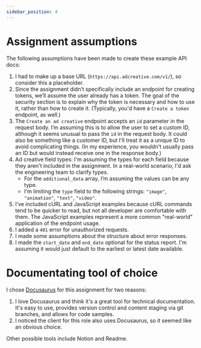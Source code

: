 ```yaml
---
sidebar_position: 4
---
```


# Assignment assumptions

The following assumptions have been made to create these example API docs:

1. I had to make up a base URL (`https://api.adcreative.com/v1/`), so consider this a placeholder.
2. Since the assignment didn’t specifically include an endpoint for creating tokens, we’ll assume the user already has a token. The goal of the security section is to explain why the token is necessary and how to use it, rather than how to create it. (Typically, you'd have a `Create a token` endpoint, as well.)
3. The `Create an ad creative` endpoint accepts an `id` parameter in the request body. I’m assuming this is to allow the user to set a custom ID, although it seems unusual to pass the `id` in the request body. It could also be something like a customer ID, but I'll treat it as a unique ID to avoid complicating things. (In my experience, you wouldn't usually pass an ID but would instead receive one in the response body.)
4. Ad creative field types: I'm assuming the types for each field because they aren't included in the assignment. In a real-world scenario, I'd ask the engineering team to clarify types.
   - For the `additional_data` array, I’m assuming the values can be any type.
   - I'm limiting the `type` field to the following strings: `"image"`, `"animation"`, `"text"`, `"video"`.
5. I’ve included cURL and JavaScript examples because cURL commands tend to be quicker to read, but not all developer are comfortable with them. The JavaScript examples represent a more common "real-world" application of the endpoint usage.
6. I added a `401` error for unauthorized requests.
7. I made some assumptions about the structure about error responses.
8. I made the `start_date` and `end_date` optional for the status report. I'm assuming it would just default to the earliest or latest date available.

# Documentating tool of choice

I chose [Docusaurus](https://docusaurus.io/) for this assignment for two reasons:

1. I love Docusaurus and think it's a great tool for technical documentation. It's easy to use, provides version control and content staging via git branches, and allows for code samples.
2. I noticed the client for this role also uses Docusaurus, so it seemed like an obvious choice.

Other possible tools include Notion and Readme.
